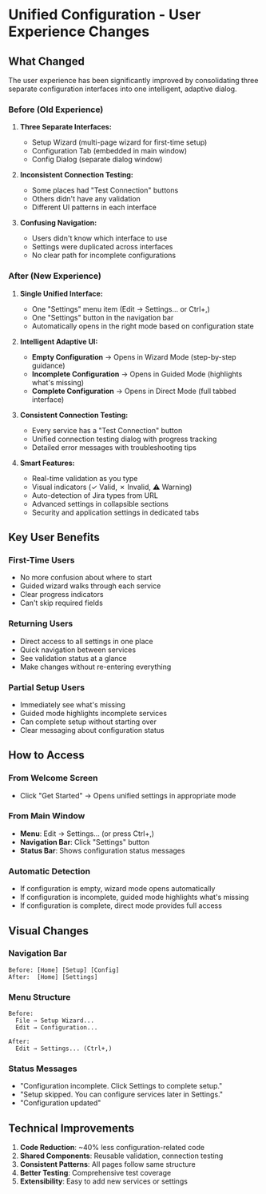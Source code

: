 # Unified Configuration - User Experience Changes

## What Changed

The user experience has been significantly improved by consolidating three separate configuration interfaces into one intelligent, adaptive dialog.

### Before (Old Experience)

1. **Three Separate Interfaces:**
   - Setup Wizard (multi-page wizard for first-time setup)
   - Configuration Tab (embedded in main window)
   - Config Dialog (separate dialog window)

2. **Inconsistent Connection Testing:**
   - Some places had "Test Connection" buttons
   - Others didn't have any validation
   - Different UI patterns in each interface

3. **Confusing Navigation:**
   - Users didn't know which interface to use
   - Settings were duplicated across interfaces
   - No clear path for incomplete configurations

### After (New Experience)

1. **Single Unified Interface:**
   - One "Settings" menu item (Edit → Settings... or Ctrl+,)
   - One "Settings" button in the navigation bar
   - Automatically opens in the right mode based on configuration state

2. **Intelligent Adaptive UI:**
   - **Empty Configuration** → Opens in Wizard Mode (step-by-step guidance)
   - **Incomplete Configuration** → Opens in Guided Mode (highlights what's missing)
   - **Complete Configuration** → Opens in Direct Mode (full tabbed interface)

3. **Consistent Connection Testing:**
   - Every service has a "Test Connection" button
   - Unified connection testing dialog with progress tracking
   - Detailed error messages with troubleshooting tips

4. **Smart Features:**
   - Real-time validation as you type
   - Visual indicators (✓ Valid, ✗ Invalid, ⚠ Warning)
   - Auto-detection of Jira types from URL
   - Advanced settings in collapsible sections
   - Security and application settings in dedicated tabs

## Key User Benefits

### First-Time Users
- No more confusion about where to start
- Guided wizard walks through each service
- Clear progress indicators
- Can't skip required fields

### Returning Users
- Direct access to all settings in one place
- Quick navigation between services
- See validation status at a glance
- Make changes without re-entering everything

### Partial Setup Users
- Immediately see what's missing
- Guided mode highlights incomplete services
- Can complete setup without starting over
- Clear messaging about configuration status

## How to Access

### From Welcome Screen
- Click "Get Started" → Opens unified settings in appropriate mode

### From Main Window
- **Menu**: Edit → Settings... (or press Ctrl+,)
- **Navigation Bar**: Click "Settings" button
- **Status Bar**: Shows configuration status messages

### Automatic Detection
- If configuration is empty, wizard mode opens automatically
- If configuration is incomplete, guided mode highlights what's missing
- If configuration is complete, direct mode provides full access

## Visual Changes

### Navigation Bar
```
Before: [Home] [Setup] [Config]
After:  [Home] [Settings]
```

### Menu Structure
```
Before: 
  File → Setup Wizard...
  Edit → Configuration...
  
After:
  Edit → Settings... (Ctrl+,)
```

### Status Messages
- "Configuration incomplete. Click Settings to complete setup."
- "Setup skipped. You can configure services later in Settings."
- "Configuration updated"

## Technical Improvements

1. **Code Reduction**: ~40% less configuration-related code
2. **Shared Components**: Reusable validation, connection testing
3. **Consistent Patterns**: All pages follow same structure
4. **Better Testing**: Comprehensive test coverage
5. **Extensibility**: Easy to add new services or settings
